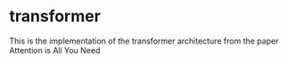 # transformer
This is the implementation of the transformer architecture from the paper Attention is All You Need
